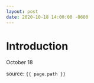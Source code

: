 ```yaml
---
layout: post
date: 2020-10-18 14:00:00 -0600
---
```


# Introduction
October 18

source: `{{ page.path }}`

